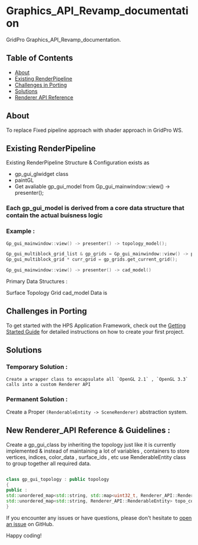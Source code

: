 # Graphics_API_Revamp_documentation

GridPro Graphics_API_Revamp_documentation.

## Table of Contents

- [About](#about)
- [Existing RenderPipeline](#existing-renderpipeline)
- [Challenges in Porting](#challenges-in-porting)
- [Solutions](#solutions)
- [Renderer API Reference](#renderer-api-reference)


## About

To replace Fixed pipeline approach with shader approach in GridPro WS. 

## Existing RenderPipeline

Existing RenderPipeline Structure & Configuration exists as

- gp_gui_glwidget class
- paintGL 
- Get avaliable gp_gui_model from Gp_gui_mainwindow::view() -> presenter();
### Each gp_gui_model is derived from a core data structure that contain the actual buisness logic
### Example :

   ```cpp
   Gp_gui_mainwindow::view() -> presenter() -> topology_model();
   ```

   ```cpp
   Gp_gui_multiblock_grid_list & gp_grids = Gp_gui_mainwindow::view() -> presenter() -> grid_model()
   Gp_gui_multiblock_grid * curr_grid = gp_grids.get_current_grid();
   ```
   
   ```cpp
   Gp_gui_mainwindow::view() -> presenter() -> cad_model()
   ```    

  
 
Primary Data Structures : 



Surface
Topology
Grid
cad_model
Data is 




## Challenges in Porting

To get started with the HPS Application Framework, check out the [Getting Started Guide](./docs/getting-started.md) for detailed instructions on how to create your first project.

## Solutions

### Temporary Solution : 
    Create a wrapper class to encapsulate all `OpenGL 2.1` , `OpenGL 3.3` calls into a custom Renderer API 

### Permanent Solution :
   Create a Proper `(RenderableEntity -> SceneRenderer)` abstraction system.
  
## New Renderer_API Reference & Guidelines :
   Create a gp_gui_class by inheriting the topology just like it is currently implemented & instead of maintaining a lot of variables , containers to store vertices, indices, color_data , surface_ids , etc 
   use RenderableEntity class to group together all required data. 
   
```cpp

class gp_gui_topology : public topology
{
public :
std::unordered_map<std::string, std::map<uint32_t, Renderer_API::RenderableEntity>> topo_surfaces,
std::unordered_map<std::string, Renderer_API::RenderableEntity> topo_corners, topo_edges;
}

```


If you encounter any issues or have questions, please don't hesitate to [open an issue](https://github.com/ksrikar1234/HPS_API_Documentation/issues) on GitHub.

Happy coding!
